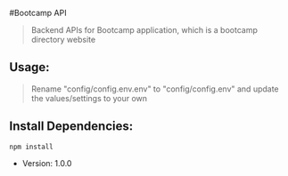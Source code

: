 #Bootcamp API

> Backend APIs for Bootcamp application, which is a bootcamp directory website

## Usage:
> Rename "config/config.env.env" to "config/config.env" and update the values/settings to your own

## Install Dependencies:
```
npm install
```


- Version: 1.0.0